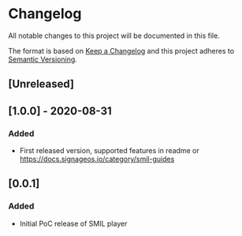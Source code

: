# Changelog
All notable changes to this project will be documented in this file.

The format is based on [Keep a Changelog](http://keepachangelog.com/en/1.0.0/)
and this project adheres to [Semantic Versioning](http://semver.org/spec/v2.0.0.html).

## [Unreleased]

## [1.0.0] - 2020-08-31
### Added
- First released version, supported features in readme or https://docs.signageos.io/category/smil-guides

## [0.0.1]
### Added
- Initial PoC release of SMIL player

